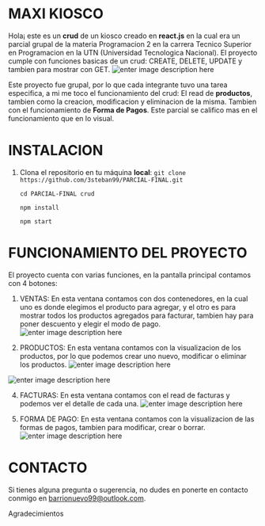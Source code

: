 # MAXI KIOSCO

Hola¡ este es un **crud** de un kiosco creado en **react.js** en la cual era un parcial grupal de la materia Programacion 2 en la carrera Tecnico Superior en Programacion en la UTN (Universidad Tecnologica Nacional). El proyecto cumple con funciones basicas de un crud: CREATE, DELETE, UPDATE y tambien para mostrar con GET.
![enter image description here](https://i.ibb.co/h7q7Y5Z/maxikiosco.png)

Este proyecto fue grupal, por lo que cada integrante tuvo una tarea especifica, a mi me toco el funcionamiento del crud: El read de **productos**, tambien como la creacion, modificacion y eliminacion de la misma. Tambien con el funcionamiento de **Forma de Pagos**. Este parcial se califico mas en el funcionamiento que en lo visual.

# INSTALACION

 1. Clona el repositorio en tu máquina **local**:
	 `git clone https://github.com/3steban99/PARCIAL-FINAL.git`

	`cd PARCIAL-FINAL crud`
	
	`npm install`
	
	`npm start`


# FUNCIONAMIENTO DEL PROYECTO
El proyecto cuenta con varias funciones, en la pantalla principal contamos con 4 botones:

 1. VENTAS: 
	 En esta ventana contamos con dos contenedores, en la cual uno es donde elegimos el producto para agregar, y el otro es para mostrar todos los productos agregados para facturar, tambien hay para poner descuento y elegir el modo de pago.
![enter image description here](https://i.ibb.co/bK8qJS7/crud-Ventas.png)


2. PRODUCTOS:
	En esta ventana contamos con la visualizacion de los productos, por lo que podemos crear uno nuevo, modificar o eliminar los productos.
	![enter image description here](https://i.ibb.co/c1DD79p/readProd.png)

![enter image description here](https://i.ibb.co/2FHm60z/crear-Prod.png)

4. FACTURAS:
	En esta ventana contamos con el read de facturas y podemos ver el detalle de cada una.
	![enter image description here](https://i.ibb.co/vPZ8Smh/readFact.png)

5. FORMA DE PAGO:
	En esta ventana contamos con la visualizacion de las formas de pagos, tambien para modificar, crear o borrar.
	![enter image description here](https://i.ibb.co/CnxLcM6/read-Forma.png)


# CONTACTO

Si tienes alguna pregunta o sugerencia, no dudes en ponerte en contacto conmigo en [barrionuevo99@outlook.com](mailto:barrionuevo99@outlook.com).

Agradecimientos
